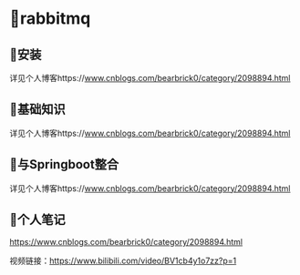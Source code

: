 # 🥝rabbitmq
## 🍅安装
详见个人博客https://www.cnblogs.com/bearbrick0/category/2098894.html
## 🍆基础知识
详见个人博客https://www.cnblogs.com/bearbrick0/category/2098894.html
## 🥑与Springboot整合
详见个人博客https://www.cnblogs.com/bearbrick0/category/2098894.html
## 🥦个人笔记
https://www.cnblogs.com/bearbrick0/category/2098894.html

视频链接：https://www.bilibili.com/video/BV1cb4y1o7zz?p=1

